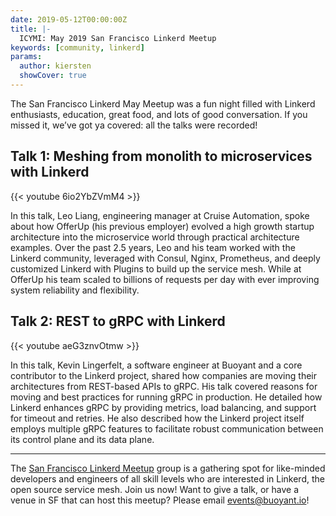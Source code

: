 ```yaml
---
date: 2019-05-12T00:00:00Z
title: |-
  ICYMI: May 2019 San Francisco Linkerd Meetup
keywords: [community, linkerd]
params:
  author: kiersten
  showCover: true
---
```


The San Francisco Linkerd May Meetup was a fun night filled with Linkerd
enthusiasts, education, great food, and lots of good conversation. If you
missed it, we’ve got ya covered: all the talks were recorded!

## Talk 1: Meshing from monolith to microservices with Linkerd

{{< youtube 6io2YbZVmM4 >}}

In this talk, Leo Liang, engineering manager at Cruise Automation, spoke about
how OfferUp (his previous employer) evolved a high growth startup architecture
into the microservice world through practical architecture examples. Over the
past 2.5 years, Leo and his team worked with the Linkerd community, leveraged
with Consul, Nginx, Prometheus, and deeply customized Linkerd with Plugins to
build up the service mesh. While at OfferUp his team scaled to billions of
requests per day with ever improving system reliability and flexibility.

## Talk 2: REST to gRPC with Linkerd

{{< youtube aeG3znvOtmw >}}

In this talk, Kevin Lingerfelt, a software engineer at Buoyant and a core
contributor to the Linkerd project, shared how companies are moving their
architectures from REST-based APIs to gRPC. His talk covered reasons for moving
and best practices for running gRPC in production. He detailed how Linkerd
enhances gRPC by providing metrics, load balancing, and support for timeout and
retries. He also described how the Linkerd project itself employs multiple gRPC
features to facilitate robust communication between its control plane and its
data plane.

---

The [San Francisco Linkerd
Meetup](https://www.meetup.com/San-Francisco-Linkerd-Meetup) group is a
gathering spot for like-minded developers and engineers of all skill levels who
are interested in Linkerd, the open source service mesh. Join us now! Want to
give a talk, or have a venue in SF that can host this meetup? Please email
[events@buoyant.io](mailto:events@buoyant.io)!
